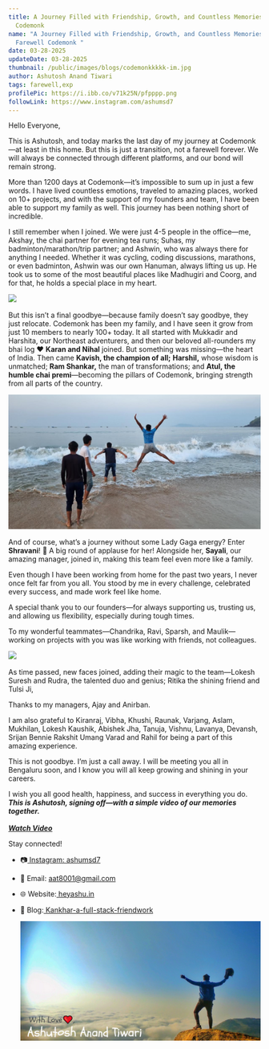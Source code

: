 ```yaml
---
title: A Journey Filled with Friendship, Growth, and Countless Memories Farewell
  Codemonk
name: "A Journey Filled with Friendship, Growth, and Countless Memories:
  Farewell Codemonk "
date: 03-28-2025
updateDate: 03-28-2025
thumbnail: /public/images/blogs/codemonkkkkk-im.jpg
author: Ashutosh Anand Tiwari
tags: farewell,exp
profilePic: https://i.ibb.co/v71k25N/pfpppp.png
followLink: https://www.instagram.com/ashumsd7
---
```

Hello Everyone,

This is Ashutosh, and today marks the last day of my journey at Codemonk—at least in this home. But this is just a transition, not a farewell forever. We will always be connected through different platforms, and our bond will remain strong.

More than 1200 days at Codemonk—it’s impossible to sum up in just a few words. I have lived countless emotions, traveled to amazing places, worked on 10+ projects, and with the support of my founders and team, I have been able to support my family as well. This journey has been nothing short of incredible.

I still remember when I joined. We were just 4-5 people in the office—me, Akshay, the chai partner for evening tea runs; Suhas, my badminton/marathon/trip partner; and Ashwin, who was always there for anything I needed. Whether it was cycling, coding discussions, marathons, or even badminton, Ashwin was our own Hanuman, always lifting us up. He took us to some of the most beautiful places like Madhugiri and Coorg, and for that, he holds a special place in my heart.

![](/public/images/blogs/1111111.jpg)

But this isn’t a final goodbye—because family doesn’t say goodbye, they just relocate. Codemonk has been my family, and I have seen it grow from just 10 members to nearly 100+ today. It all started with Mukkadir and Harshita, our Northeast adventurers, and then our beloved all-rounders my bhai log ❤️  **Karan and Nihal** joined. But something was missing—the heart of India. Then came **Kavish, the champion of all;** **Harshil,** whose wisdom is unmatched; **Ram Shankar,** the man of transformations; and **Atul, the humble chai premi**—becoming the pillars of Codemonk, bringing strength from all parts of the country.

![](/public/images/blogs/3333333.png)

And of course, what’s a journey without some Lady Gaga energy? Enter **Shravani**! 🎉 A big round of applause for her! Alongside her, **Sayali**, our amazing manager, joined in, making this team feel even more like a family.

Even though I have been working from home for the past two years, I never once felt far from you all. You stood by me in every challenge, celebrated every success, and made work feel like home.

A special thank you to our founders—for always supporting us, trusting us, and allowing us flexibility, especially during tough times.

To my wonderful teammates—Chandrika, Ravi, Sparsh, and Maulik—working on projects with you was like working with friends, not colleagues.

![](/public/images/blogs/2222222.jpg)

As time passed, new faces joined, adding their magic to the team—Lokesh Suresh and Rudra, the talented duo and genius; Ritika the shining friend and Tulsi Ji,

Thanks to my managers, Ajay and Anirban.

I am also grateful to Kiranraj, Vibha, Khushi, Raunak, Varjang, Aslam, Mukhilan, Lokesh Kaushik, Abishek Jha, Tanuja, Vishnu, Lavanya, Devansh, Srijan Bennie Rakshit Umang Varad and Rahil for being a part of this amazing experience.

This is not goodbye. I’m just a call away. I will be meeting you all in Bengaluru soon, and I know you will all keep growing and shining in your careers.

I wish you all good health, happiness, and success in everything you do.
***This is Ashutosh, signing off—with a simple video of our memories together.***\
\
***[Watch Video ](https://youtu.be/AFBHbtXyRME?si=NSnSFiRROX66AX-V)***

Stay connected!

* 📷[ Instagram: ashumsd7](https://www.instagram.com/ashumsd7/)
* 📧 Email: aat8001@gmail.com
* 🌐 Website:[ heyashu.in](<>)
* [](<>)📝 Blog:[ Kankhar-a-full-stack-friendwork](<>)

  ![](/public/images/blogs/5555555555.png)
